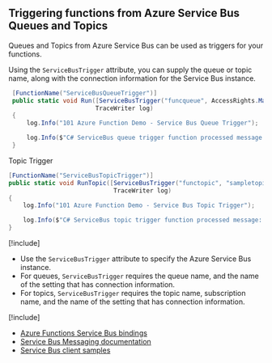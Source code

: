 ## Triggering functions from Azure Service Bus Queues and Topics
Queues and Topics from Azure Service Bus can be used as triggers for your functions.

Using the `ServiceBusTrigger` attribute, you can supply the queue or topic name, along with the connection information for the Service Bus instance.

```csharp
 [FunctionName("ServiceBusQueueTrigger")]
 public static void Run([ServiceBusTrigger("funcqueue", AccessRights.Manage, Connection = "ConnectionSetting")]string queueMessage,
                        TraceWriter log)
 {
     log.Info("101 Azure Function Demo - Service Bus Queue Trigger");

     log.Info($"C# ServiceBus queue trigger function processed message: {queueMessage}");
 }
```
Topic Trigger
```csharp
[FunctionName("ServiceBusTopicTrigger")]
public static void RunTopic([ServiceBusTrigger("functopic", "sampletopic", AccessRights.Manage, Connection = "ConnectionSetting")]string topicMessage,
                             TraceWriter log)
{
    log.Info("101 Azure Function Demo - Service Bus Topic Trigger");

    log.Info($"C# ServiceBus topic trigger function processed message: {topicMessage}");
}

```
[!include[](../includes/takeaways-heading.md)]
* Use the `ServiceBusTrigger` attribute to specify the Azure Service Bus instance.
* For queues, `ServiceBusTrigger` requires the queue name, and the name of the setting that has connection information.
* For topics, `ServiceBusTrigger` requires the topic name, subscription name, and the  name of the setting that has connection information.

[!include[](../includes/read-more-heading.md)]
* [Azure Functions Service Bus bindings](https://docs.microsoft.com/azure/azure-functions/functions-bindings-service-bus)
* [Service Bus Messaging documentation](https://docs.microsoft.com/azure/service-bus-messaging/)
* [Service Bus client samples](https://github.com/Azure/azure-service-bus/tree/master/samples)